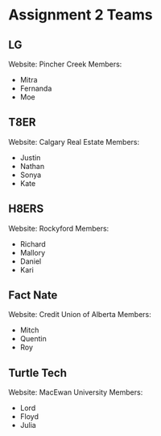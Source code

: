 # Assignment 2 Teams
## LG
Website: Pincher Creek
Members:
- Mitra
- Fernanda
- Moe

## T8ER
Website: Calgary Real Estate
Members:
- Justin
- Nathan
- Sonya
- Kate

## H8ERS
Website: Rockyford
Members:
- Richard
- Mallory
- Daniel
- Kari

## Fact Nate
Website: Credit Union of Alberta
Members:
- Mitch
- Quentin
- Roy

## Turtle Tech
Website: MacEwan University
Members:
- Lord
- Floyd
- Julia